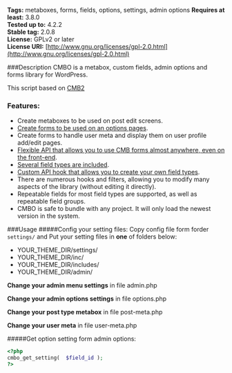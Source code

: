 **Tags:**              metaboxes, forms, fields, options, settings, admin options 
**Requires at least:** 3.8.0  
**Tested up to:**      4.2.2  
**Stable tag:**        2.0.8  
**License:**           GPLv2 or later  
**License URI:**       [http://www.gnu.org/licenses/gpl-2.0.html](http://www.gnu.org/licenses/gpl-2.0.html)  


###Description
CMBO is a metabox, custom fields, admin options and forms library for WordPress.


This script based on [CMB2](https://github.com/WebDevStudios/CMB2)

### Features:

* Create metaboxes to be used on post edit screens.
* [Create forms to be used on an options pages](https://github.com/WebDevStudios/CMB2/wiki/Using-CMB-to-create-an-Admin-Theme-Options-Page).
* Create forms to handle user meta and display them on user profile add/edit pages.
* [Flexible API that allows you to use CMB forms almost anywhere, even on the front-end](https://github.com/WebDevStudios/CMB2/wiki/Bringing-Metaboxes-to-the-Front-end).
* [Several field types are included](https://github.com/WebDevStudios/CMB2/wiki/Field-Types).
* [Custom API hook that allows you to create your own field types](https://github.com/WebDevStudios/CMB2/wiki/Adding-your-own-field-types).
* There are numerous hooks and filters, allowing you to modify many aspects of the library (without editing it directly).
* Repeatable fields for most field types are supported, as well as repeatable field groups.
* CMBO is safe to bundle with any project. It will only load the newest version in the system.


###Usage
#####Config your setting files:
Copy config file form forder `settings/` and Put your setting files in **one** of folders below:

- YOUR_THEME_DIR/settings/
- YOUR_THEME_DIR/inc/
- YOUR_THEME_DIR/includes/
- YOUR_THEME_DIR/admin/


**Change your admin menu settings** in file admin.php

**Change your admin options settings** in file options.php

**Change your post type metabox** in file post-meta.php

**Change your user meta** in file user-meta.php



#####Get option setting form admin options:

```php
<?php 
cmbo_get_setting(  $field_id );
?>
```
